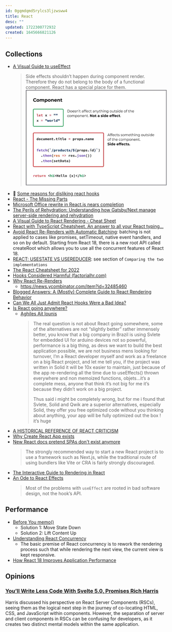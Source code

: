 ```yaml
---
id: 0gqmdqmd5rylcs3ljzwsww4
title: React
desc: ""
updated: 1722300772932
created: 1645666821126
---
```


## Collections

- [A Visual Guide to useEffect](https://alexsidorenko.com/blog/useeffect/)
  > Side effects shouldn’t happen during component render. Therefore they do not belong to the body of a functional component. React has a special place for them.
  > ![side effect](assets/images/language/react-side-effect.webp)
- 🌠 [Some reasons for disliking react hooks](https://blog.bitsrc.io/some-reasons-for-disliking-react-hooks-80f1e18eb9b3)
- [React - The Missing Parts](https://acko.net/blog/react-the-missing-parts/)
- [Microsoft Office rewrite in React.js nears completion](https://react-etc.net/entry/microsoft-office-rewrite-to-react-js-nears-completion)
- [The Perils of Rehydration: Understanding how Gatsby/Next manage server-side rendering and rehydration](https://www.joshwcomeau.com/react/the-perils-of-rehydration/)
- [A Visual Guide to React Rendering - Cheat Sheet](https://alexsidorenko.com/blog/react-render-cheat-sheet/)
- [React with TypeScript Cheatsheet. An answer to all your React typing…](https://blog.bitsrc.io/react-with-typescript-cheatsheet-9dd891dc5bfe)
- [Avoid React Re-Renders with Automatic Batching](https://blog.bitsrc.io/avoid-react-re-renders-with-automatic-batching-dc8a76ce6de4): batching is not applied to cases like promises, setTimeout, native event handlers, and so on by default. Starting from React 18, there is a new root API called createRoot which allows you to use all the concurrent features of React 18.
- [REACT: USESTATE VS USEREDUCER](https://tasoskakour.com/blog/react-use-state-vs-use-reducer): see section of `Comparing the two implementations`
- [The React Cheatsheet for 2022](https://www.freecodecamp.org/news/the-react-cheatsheet)
- [Hooks Considered Harmful (factorialhr.com)](https://news.ycombinator.com/item?id=30753127)
- [Why React Re-Renders](https://www.joshwcomeau.com/react/why-react-re-renders/)
  - https://news.ycombinator.com/item?id=32485460
- [Blogged Answers: A (Mostly) Complete Guide to React Rendering Behavior](https://blog.isquaredsoftware.com/2020/05/blogged-answers-a-mostly-complete-guide-to-react-rendering-behavior/)
- [Can We All Just Admit React Hooks Were a Bad Idea?](https://medium.com/codex/can-we-all-just-admit-react-hooks-were-a-bad-idea-c48120c5188d)
- [Is React going anywhere?](https://www.infoxicator.com/is-react-going-anywhere)
  - [Aghiles Ait lounis](https://app.daily.dev/posts/kk7qnX1Wi)
    > The real question is not about React going somewhere, some of the alternatives are not “slightly better” rather immensely better, you know that a big company in Brazil is using Svlete for embedded UI for arduino devices not so powerful, performance is a big thing, as devs we want to build the best application possible, we are not business mens looking for turnover, I’m a React developer myself and work as a freelance on a big React project, and let me tell you, if the project was written in Solid it will be 10x easier to maintain, just because of the app re-rendering all the time due to useEffects() thrown everywhere and non memoized functions, objets…it’s a complete mess, anyone that think it’s not big for me it’s because they didn’t work on a big project.
    >
    > Thus said i might be completely wrong, but for me i found that Svlete, Solid and Qwik are a superior alternatives, especially Solid, they offer you free optimized code without you thinking about anything, your app will be fully optimized out the box ! it’s huge
- [A HISTORICAL REFERENCE OF REACT CRITICISM](https://www.zachleat.com/web/react-criticism/)
- [Why Create React App exists](https://github.com/reactjs/reactjs.org/pull/5487#issuecomment-1409720741)
- [New React docs pretend SPAs don't exist anymore](https://wasp-lang.dev/blog/2023/03/17/new-react-docs-pretend-spas-dont-exist)
  > The strongly recommended way to start a new React project is to use a framework such as Next.js, while the traditional route of using bundlers like Vite or CRA is fairly strongly discouraged.
- [The Interactive Guide to Rendering in React](https://ui.dev/why-react-renders)
- [An Ode to React Effects](https://alexkondov.com/an-ode-to-effects/)
  > Most of the problems with `useEffect` are rooted in bad software design, not the hook’s API.

## Performance

- [Before You memo()](https://overreacted.io/before-you-memo/)
  - Solution 1: Move State Down
  - Solution 2: Lift Content Up
- [Understanding React Concurrency](https://www.bbss.dev/posts/react-concurrency/)
  - The basic premise of React concurrency is to rework the rendering process such that while rendering the next view, the current view is kept responsive.
- [How React 18 Improves Application Performance](https://vercel.com/blog/how-react-18-improves-application-performance)

## Opinions

### [You’ll Write Less Code With Svelte 5.0, Promises Rich Harris](https://thenewstack.io/youll-write-less-code-with-svelte-5-0-promises-rich-harris/)

Harris discussed his perspective on React Server Components (RSCs), seeing them as the logical next step in the journey of co-locating HTML, CSS, and JavaScript within components.
However, the separation of server and client components in RSCs can be confusing for developers, as it creates two distinct mental models within the same application.
